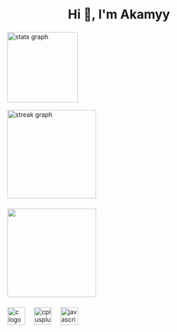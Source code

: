 <h1 align="center">Hi 👋, I'm Akamyy</h1>

###

<div align="left">
  <img src="https://github-readme-stats.vercel.app/api?username=sadsa993&hide_title=false&hide_rank=false&show_icons=true&include_all_commits=true&count_private=true&disable_animations=false&theme=dracula&locale=en&hide_border=false&order=1" height="159" alt="stats graph" /> <br><br>
  <img src="https://streak-stats.demolab.com?user=sadsa993&locale=en&mode=daily&theme=dracula&hide_border=false&border_radius=5&order=3" height="200" alt="streak graph"  />
</div>

###

<div align="left">
  <img height="200" src="https://lanyard.cnrad.dev/api/882178506228891669"  />
</div>

###

<div align="left">
  <img src="https://cdn.jsdelivr.net/gh/devicons/devicon/icons/c/c-original.svg" height="40" alt="c logo"  />
  <img width="12" />
  <img src="https://cdn.jsdelivr.net/gh/devicons/devicon/icons/cplusplus/cplusplus-original.svg" height="40" alt="cplusplus logo"  />
  <img width="12" />
  <img src="https://cdn.jsdelivr.net/gh/devicons/devicon/icons/javascript/javascript-original.svg" height="40" alt="javascript logo"  />
</div>

###
